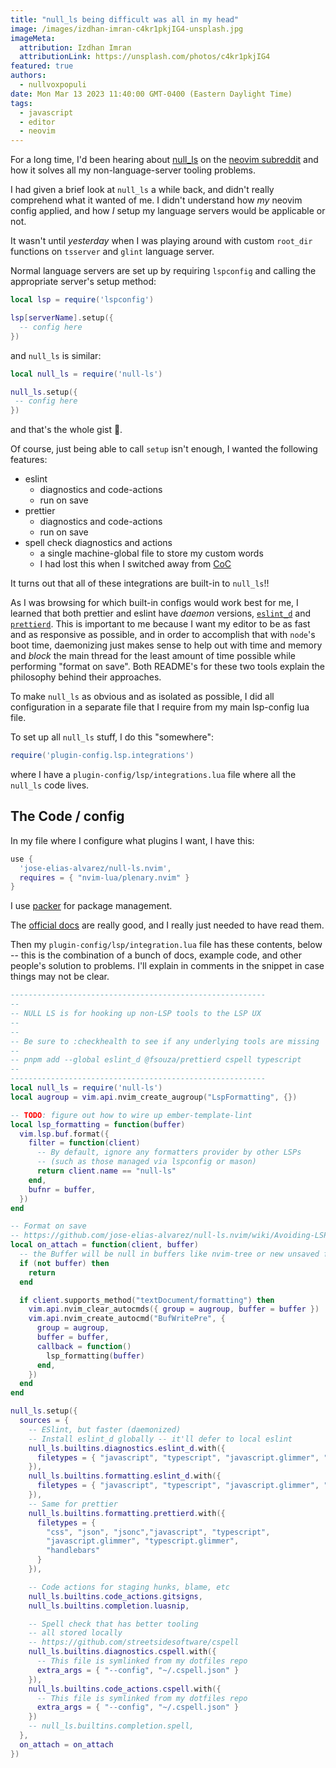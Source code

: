 ```yaml
---
title: "null_ls being difficult was all in my head"
image: /images/izdhan-imran-c4kr1pkjIG4-unsplash.jpg
imageMeta:
  attribution: Izdhan Imran 
  attributionLink: https://unsplash.com/photos/c4kr1pkjIG4 
featured: true
authors:
  - nullvoxpopuli
date: Mon Mar 13 2023 11:40:00 GMT-0400 (Eastern Daylight Time)
tags:
  - javascript
  - editor
  - neovim
---
```


For a long time, I'd been hearing about [null_ls](https://github.com/jose-elias-alvarez/null-ls.nvim) on the [neovim subreddit](https://www.reddit.com/r/neovim/) and how it solves all my non-language-server tooling problems. 

I had given a brief look at `null_ls` a while back, and didn't really comprehend what it wanted of me. I didn't understand how _my_ neovim config applied, and how _I_ setup my language servers would be applicable or not.

It wasn't until _yesterday_ when I was playing around with custom `root_dir` functions on `tsserver` and `glint` language server. 


Normal language servers are set up by requiring `lspconfig` and calling the appropriate server's setup method:
```lua 
local lsp = require('lspconfig')

lsp[serverName].setup({   
  -- config here
})
```

and `null_ls` is similar:
```lua 
local null_ls = require('null-ls')

null_ls.setup({
 -- config here
})
```

and that's the whole gist 🎉.

Of course, just being able to call `setup` isn't enough, I wanted the following features:
- eslint 
  - diagnostics and code-actions 
  - run on save
- prettier 
  - diagnostics and code-actions 
  - run on save
- spell check diagnostics and actions 
  - a single machine-global file to store my custom words
  - I had lost this when I switched away from [CoC](https://github.com/neoclide/coc.nvim)

It turns out that all of these integrations are built-in to `null_ls`!!

As I was browsing for which built-in configs would work best for me, I learned that both prettier and eslint have _daemon_ versions, [`eslint_d`](https://www.npmjs.com/package/eslint_d) and [`prettierd`](https://github.com/fsouza/prettierd). This is important to me because I want my editor to be as fast and as responsive as possible, and in order to accomplish that with `node`'s boot time, daemonizing just makes sense to help out with time and memory and _block_ the main thread for the least amount of time possible while performing "format on save". Both README's for these two tools explain the philosophy behind their approaches.

To make `null_ls` as obvious and as isolated as possible, I did all configuration in a separate file that I require from my main lsp-config lua file.

To set up all `null_ls` stuff, I do this "somewhere":
```lua 
require('plugin-config.lsp.integrations')
```
where I have a `plugin-config/lsp/integrations.lua` file where all the `null_ls` code lives.



## The Code / config

In my file where I configure what plugins I want, I have this:
```lua 
use {
  'jose-elias-alvarez/null-ls.nvim',
  requires = { "nvim-lua/plenary.nvim" }
}
```

I use [packer](https://github.com/wbthomason/packer.nvim) for package management.

The [official docs](https://github.com/jose-elias-alvarez/null-ls.nvim/blob/main/doc/CONFIG.md) are really good, and I really just needed to have read them.

Then my `plugin-config/lsp/integration.lua` file has these contents, below -- this is the combination of a bunch of docs, example code, and other people's solution to problems. I'll explain in comments in the snippet in case things may not be clear.

```lua
---------------------------------------------------------
--
-- NULL LS is for hooking up non-LSP tools to the LSP UX
--
--
-- Be sure to :checkhealth to see if any underlying tools are missing
--
-- pnpm add --global eslint_d @fsouza/prettierd cspell typescript
--
---------------------------------------------------------
local null_ls = require('null-ls')
local augroup = vim.api.nvim_create_augroup("LspFormatting", {})

-- TODO: figure out how to wire up ember-template-lint
local lsp_formatting = function(buffer)
  vim.lsp.buf.format({
    filter = function(client)
      -- By default, ignore any formatters provider by other LSPs 
      -- (such as those managed via lspconfig or mason)
      return client.name == "null-ls"
    end,
    bufnr = buffer,
  })
end

-- Format on save
-- https://github.com/jose-elias-alvarez/null-ls.nvim/wiki/Avoiding-LSP-formatting-conflicts#neovim-08
local on_attach = function(client, buffer)
  -- the Buffer will be null in buffers like nvim-tree or new unsaved files
  if (not buffer) then
    return
  end

  if client.supports_method("textDocument/formatting") then
    vim.api.nvim_clear_autocmds({ group = augroup, buffer = buffer })
    vim.api.nvim_create_autocmd("BufWritePre", {
      group = augroup,
      buffer = buffer,
      callback = function()
        lsp_formatting(buffer)
      end,
    })
  end
end

null_ls.setup({
  sources = {
    -- ESlint, but faster (daemonized)
    -- Install eslint_d globally -- it'll defer to local eslint
    null_ls.builtins.diagnostics.eslint_d.with({
      filetypes = { "javascript", "typescript", "javascript.glimmer", "typescript.glimmer" }
    }),
    null_ls.builtins.formatting.eslint_d.with({
      filetypes = { "javascript", "typescript", "javascript.glimmer", "typescript.glimmer" }
    }), 
    -- Same for prettier
    null_ls.builtins.formatting.prettierd.with({
      filetypes = { 
        "css", "json", "jsonc","javascript", "typescript",
        "javascript.glimmer", "typescript.glimmer",
        "handlebars"
      }
    }),

    -- Code actions for staging hunks, blame, etc 
    null_ls.builtins.code_actions.gitsigns,
    null_ls.builtins.completion.luasnip,

    -- Spell check that has better tooling
    -- all stored locally
    -- https://github.com/streetsidesoftware/cspell
    null_ls.builtins.diagnostics.cspell.with({
      -- This file is symlinked from my dotfiles repo
      extra_args = { "--config", "~/.cspell.json" }
    }),
    null_ls.builtins.code_actions.cspell.with({
      -- This file is symlinked from my dotfiles repo
      extra_args = { "--config", "~/.cspell.json" }
    })
    -- null_ls.builtins.completion.spell,
  },
  on_attach = on_attach
})

```

